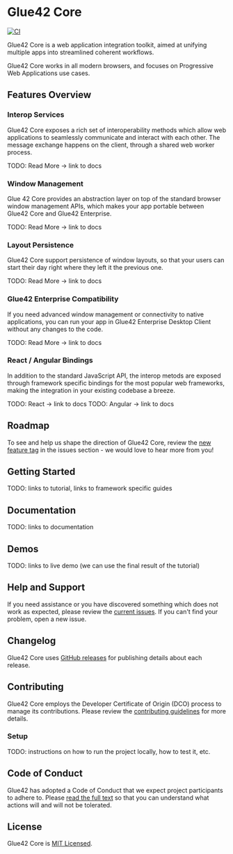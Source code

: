 # Glue42 Core

[![CI](https://github.com/Glue42/Core/workflows/Node.js%20CI/badge.svg?branch=master)](https://github.com/Glue42/core/actions)

Glue42 Core is a web application integration toolkit, aimed at unifying multiple apps into streamlined coherent workflows.

Glue42 Core works in all modern browsers, and focuses on Progressive Web Applications use cases.

## Features Overview

### Interop Services

Glue42 Core exposes a rich set of interoperability methods which allow web applications to seamlessly communicate and interact with each other. The message exchange happens on the client, through a shared web worker process.

TODO: Read More -> link to docs

### Window Management

Glue 42 Core provides an abstraction layer on top of the standard browser window management APIs, which makes your app portable between Glue42 Core and Glue42 Enterprise.

TODO: Read More -> link to docs

### Layout Persistence

Glue42 Core support persistence of window layouts, so that your users can start their day right where they left it the previous one.

TODO: Read More -> link to docs

### Glue42 Enterprise Compatibility

If you need advanced window management or connectivity to native applications, you can run your app in Glue42 Enterprise Desktop Client without any changes to the code.

TODO: Read More -> link to docs

### React / Angular Bindings

In addition to the standard JavaScript API, the interop metods are exposed through framework specific bindings for the most popular web frameworks, making the integration in your existing codebase a breeze.

TODO: React -> link to docs
TODO: Angular -> link to docs

## Roadmap

To see and help us shape the direction of Glue42 Core, review the [new feature tag](https://github.com/Glue42/core/issues?q=is%3Aissue+is%3Aopen+label%3A%22tag%3A+new+feature%22) in the issues section - we would love to hear more from you!

## Getting Started

TODO: links to tutorial, links to framework specific guides

## Documentation

TODO: links to documentation

## Demos

TODO: links to live demo (we can use the final result of the tutorial)

## Help and Support

If you need assistance or you have discovered something which does not work as expected, please review the [current issues](https://github.com/Glue42/core/issues). If you can't find your problem, open a new issue.

## Changelog

Glue42 Core uses [GitHub releases](https://github.com/Glue42/core/releases) for publishing details about each release.

## Contributing

Glue42 Core employs the Developer Certificate of Origin (DCO) process to manage its contributions. Please review the [contributing guidelines](https://github.com/glue42/core/CONTRIBUTING.md/master/LICENSE) for more details.

### Setup

TODO: instructions on how to run the project locally, how to test it, etc.

## Code of Conduct

Glue42 has adopted a Code of Conduct that we expect project participants to adhere to. Please [read the full text](https://github.com/Glue42/core/blob/master/CODE_OF_CONDUCT.md) so that you can understand what actions will and will not be tolerated.

## License

Glue42 Core is [MIT Licensed](https://github.com/glue42/core/blob/master/LICENSE).

